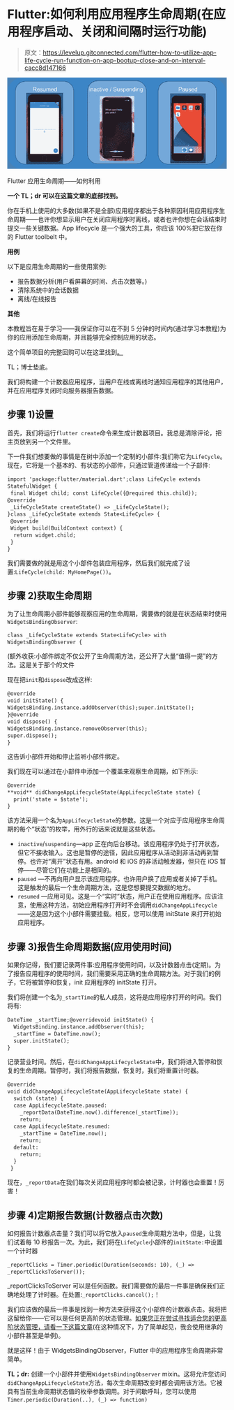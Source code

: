 # Flutter:如何利用应用程序生命周期(在应用程序启动、关闭和间隔时运行功能)

> 原文：<https://levelup.gitconnected.com/flutter-how-to-utilize-app-life-cycle-run-function-on-app-bootup-close-and-on-interval-cacc8d147166>

![](img/0759a93bd302f0872fb8fc739393f81e.png)

Flutter 应用生命周期——如何利用

**一个 TL；dr 可以在这篇文章的底部找到。**

你在手机上使用的大多数(如果不是全部)应用程序都出于各种原因利用应用程序生命周期——也许你想显示用户在关闭应用程序时离线，或者也许你想在会话结束时提交一些关键数据。App lifecycle 是一个强大的工具，你应该 100%把它放在你的 Flutter toolbelt 中。

**用例**

以下是应用生命周期的一些使用案例:

*   报告数据分析(用户看屏幕的时间、点击次数等。)
*   清除系统中的会话数据
*   离线/在线报告

**其他**

本教程旨在易于学习——我保证你可以在不到 5 分钟的时间内(通过学习本教程)为你的应用添加生命周期，并且能够完全控制应用的状态。

这个简单项目的完整回购可以在这里找到[。](https://github.com/antholeole/flutter_lifecycle)

TL；博士垫底。

我们将构建一个计数器应用程序，当用户在线或离线时通知应用程序的其他用户，并在应用程序关闭时向服务器报告数据。

## 步骤 1)设置

首先，我们将运行`flutter create`命令来生成计数器项目。我总是清除评论，把主页放到另一个文件里。

下一件我们想要做的事情是在树中添加一个定制的小部件:我们称它为`LifeCycle`。现在，它将是一个基本的、有状态的小部件，只通过管道传递给一个子部件:

```
import 'package:flutter/material.dart';class LifeCycle extends StatefulWidget {
 final Widget child; const LifeCycle({@required this.child}); @override
 _LifeCycleState createState() => _LifeCycleState();
}class _LifeCycleState extends State<LifeCycle> {
 @override
 Widget build(BuildContext context) {
  return widget.child;
 }
}
```

我们需要做的就是用这个小部件包装应用程序，然后我们就完成了设置:`LifeCycle(child: MyHomePage())`。

## 步骤 2)获取生命周期

为了让生命周期小部件能够观察应用的生命周期，需要做的就是在状态结束时使用`WidgetsBindingObserver`:

```
class _LifeCycleState extends State<LifeCycle> with WidgetsBindingObserver {
```

(额外收获:小部件绑定不仅公开了生命周期方法，还公开了大量“值得一提”的方法。这是关于那个的文件

现在把`init`和`dispose`改成这样:

```
@override
void initState() {
WidgetsBinding.instance.addObserver(this);super.initState();
}@override
void dispose() {
WidgetsBinding.instance.removeObserver(this);
super.dispose();
}
```

这告诉小部件开始和停止监听小部件绑定。

我们现在可以通过在小部件中添加一个覆盖来观察生命周期，如下所示:

```
@override
**void** didChangeAppLifecycleState(AppLifecycleState state) {
  print('state = $state');
}
```

该方法采用一个名为`AppLifecycleState`的参数。这是一个对应于应用程序生命周期的每个“状态”的枚举，用外行的话来说就是这些状态。

*   `inactive`/`suspending`—app 正在向后台移动。该应用程序仍处于打开状态，但它不接收输入。这也是暂停的途径，因此应用程序从活动到非活动再到暂停。也许对“离开”状态有用。android 和 iOS 的非活动触发器，但只在 iOS 暂停——尽管它们在功能上是相同的。
*   `paused` —不再向用户显示该应用程序。也许用户换了应用或者关掉了手机。这是触发的最后一个生命周期方法，这是您想要提交数据的地方。
*   `resumed` —应用可见。这是一个“实时”状态，用户正在使用应用程序。应该注意，使用这种方法，初始应用程序打开时不会调用`didChangeAppLifecycle`——这是因为这个小部件需要挂载。相反，您可以使用 initState 来打开初始应用程序。

## 步骤 3)报告生命周期数据(应用使用时间)

如果你记得，我们要记录两件事:应用程序使用时间，以及计数器点击(定期)。为了报告应用程序的使用时间，我们需要采用正确的生命周期方法。对于我们的例子，它将被暂停和恢复，init 应用程序的 initState 打开。

我们将创建一个名为`_startTime`的私人成员，这将是应用程序打开的时间。我们将有:

```
DateTime _startTime;@overridevoid initState() {
  WidgetsBinding.instance.addObserver(this);
  _startTime = DateTime.now();
  super.initState();
}
```

记录营业时间。然后，在`didChangeAppLifecycleState`中，我们将进入暂停和恢复的生命周期。暂停时，我们将报告数据，恢复时，我们将重置计时器。

```
@override
void didChangeAppLifecycleState(AppLifecycleState state) {
  switch (state) {
  case AppLifecycleState.paused:
    _reportData(DateTime.now().difference(_startTime));
    return;
  case AppLifecycleState.resumed:
    _startTime = DateTime.now();
    return;
  default:
    return;
  }
 }
```

现在，`_reportData`在我们每次关闭应用程序时都会被记录，计时器也会重置！厉害！

## 步骤 4)定期报告数据(计数器点击次数)

如何报告计数器点击量？我们可以将它放入`paused`生命周期方法中，但是，让我们试着每 10 秒报告一次。为此，我们将在`LifeCycle`小部件的`initState:`中设置一个计时器

```
_reportClicks = Timer.periodic(Duration(seconds: 10), (_) => _reportClicksToServer());
```

_reportClicksToServer 可以是任何函数。我们需要做的最后一件事是确保我们正确地处理了计时器。在处置:`_reportClicks.cancel();`！

我们应该做的最后一件事是找到一种方法来获得这个小部件的计数器点击。我将把这留给你——它可以是任何更高阶的状态管理。[如果您正在尝试寻找适合您的更高阶状态管理，请看一下这篇文章](/flutter-state-management-in-2021-when-to-use-what-98722093b8bc)(在这种情况下，为了简单起见，我会使用继承的小部件甚至是单例)。

就是这样！由于 WidgetsBindingObserver，Flutter 中的应用程序生命周期非常简单。

**TL；dr:** 创建一个小部件并使用`WidgetsBindingObserver` mixin。这将允许您访问`didChangeAppLifecycleState`方法，每次生命周期改变时都会调用该方法。它被具有当前生命周期状态值的枚举参数调用。对于间歇呼叫，您可以使用`Timer.periodic(Duration(..), (_) => function)`